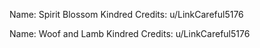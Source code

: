 Name: Spirit Blossom Kindred
Credits: u/LinkCareful5176

Name: Woof and Lamb Kindred
Credits: u/LinkCareful5176